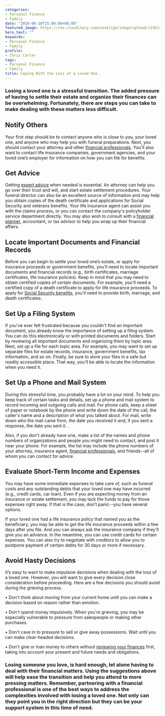 ```yaml
---
categories:
- Personal Finance
- Family
date: "2019-06-10T15:00:00+00:00"
featured_image: https://res.cloudinary.com/navalign/image/upload/v1561221832/Coping%20with%20loss%20kylli-kittus-1100607-unsplash.jpg
hero_text: ""
keywords:
- Personal Finance
- Family
profile:
- Chris Carter
tags:
- Personal Finance
- Family
title: Coping With the Loss of a Loved One
---
```

### Losing a loved one is a stressful transition. The added pressure of having to settle their estate and organize their finances can be overwhelming. Fortunately, there are steps you can take to make dealing with these matters less difficult.

## Notify Others

Your first step should be to contact anyone who is close to you, your loved one, and anyone who may help you with funeral preparations. Next, you should contact your attorney and other [financial professionals](https://navalign.com/who-we-are/). You'll also want to contact life insurance companies, government agencies, and your loved one’s employer for information on how you can file for benefits.

## Get Advice

Getting [expert advice](https://navalign.com/why-navalign/) when needed is essential. An attorney can help you go over their trust and will, and start estate settlement procedures. Your funeral director can also be an excellent source of information and may help you obtain copies of the death certificate and applications for Social Security and veterans benefits. Your life insurance agent can assist you with the claims process, or you can contact the company's policyholder service department directly. You may also wish to consult with a [financial planner](https://navalign.com/what-we-do/fiduciary-financial-planning/), accountant, or tax advisor to help you wrap up their financial affairs.

## Locate Important Documents and Financial Records

Before you can begin to settle your loved one’s estate, or apply for insurance proceeds or government benefits, you'll need to locate important documents and financial records (e.g., birth certificates, marriage certificates, life insurance policies). Keep in mind that you may need to obtain certified copies of certain documents. For example, you'll need a certified copy of a death certificate to apply for life insurance proceeds. To apply for [Social Security benefits](https://navalign.com/updates/what-you-should-know-about-social-security/), you'll need to provide birth, marriage, and death certificates.

## Set Up a Filing System

If you've ever felt frustrated because you couldn't find an important document, you already know the importance of setting up a filing system. You can do this electronically or with printed documents and folders. Start by reviewing all important documents and organizing them by topic area. Next, set up a file for each topic area. For example, you may want to set up separate files for estate records, insurance, government benefits, tax information, and so on. Finally, be sure to store your files in a safe but readily accessible place. That way, you'll be able to locate the information when you need it.

## Set Up a Phone and Mail System

During this stressful time, you probably have a lot on your mind. To help you keep track of certain tasks and details, set up a phone and mail system to record incoming and outgoing calls and mail. For phone calls, keep a sheet of paper or notebook by the phone and write down the date of the call, the caller's name and a description of what you talked about. For mail, write down who the mail came from, the date you received it and, if you sent a response, the date you sent it. .

Also, if you don't already have one, make a list of the names and phone numbers of organizations and people you might need to contact, and post it near your phone. For example, the list may include the phone numbers of your attorney, insurance agent, [financial professionals](https://navalign.com/what-we-do/fiduciary-financial-planning/), and friends--all of whom you can contact for advice.

## Evaluate Short-Term Income and Expenses

You may have some immediate expenses to take care of, such as funeral costs and any outstanding debts that your loved one may have incurred (e.g., credit cards, car loan). Even if you are expecting money from an insurance or estate settlement, you may lack the funds to pay for those expenses right away. If that is the case, don't panic--you have several options.

If your loved one had a life insurance policy that named you as the beneficiary, you may be able to get the life insurance proceeds within a few days after you file. And you can always ask the insurance company if they'll give you an advance. In the meantime, you can use credit cards for certain expenses. You can also try to negotiate with creditors to allow you to postpone payment of certain debts for 30 days or more if necessary.

## Avoid Hasty Decisions

It’s easy to want to make impulsive decisions when dealing with the loss of a loved one. However, you will want to give every decision close consideration before proceeding. Here are a few decisions you should avoid during the grieving process.

• Don't think about moving from your current home until you can make a decision based on reason rather than emotion.

• Don't spend money impulsively. When you're grieving, you may be especially vulnerable to pressure from salespeople or making other purchases.

• Don't cave in to pressure to sell or give away possessions. Wait until you can make clear-headed decisions.

• Don't give or loan money to others without [reviewing your finances](https://navalign.com/who-we-are/) first, taking into account your present and future needs and obligations.

### Losing someone you love, is hard enough, let alone having to deal with their financial matters. Using the suggestions above will help ease the transition and help you attend to more pressing matters. Remember, partnering with a financial professional is one of the best ways to address the complexities involved with losing a loved one. Not only can they point you in the right direction but they can be your support system in this time of need.